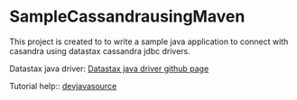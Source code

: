 # SampleCassandrausingMaven

This project is created to to write a sample java application to connect with casandra using datastax cassandra jdbc drivers.

Datastax java driver: [Datastax java driver github page](https://github.com/datastax/java-driver)


Tutorial help:: [devjavasource](http://www.devjavasource.com/cassandra/cassandra-crud-operation-using-java/)

